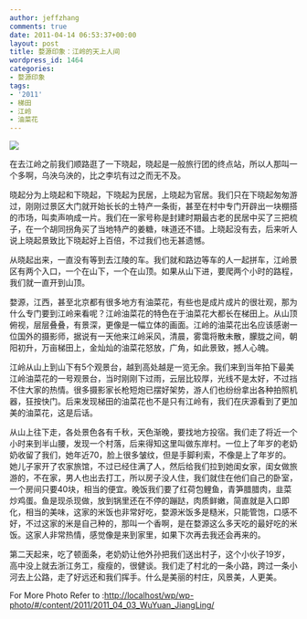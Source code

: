 ```yaml
---
author: jeffzhang
comments: true
date: 2011-04-14 06:53:37+00:00
layout: post
title: 婺源印象：江岭的天上人间
wordpress_id: 1464
categories:
- 婺源印象
tags:
- '2011'
- 梯田
- 江岭
- 油菜花
---
```


![](http://localhost/wp/wp-photo/content/2011/2011_04_03_WuYuan_JiangLing/021.jpg)

在去江岭之前我们顺路逛了一下晓起，晓起是一般旅行团的终点站，所以人那叫一个多啊，乌泱乌泱的，比之李坑有过之而无不及。

晓起分为上晓起和下晓起，下晓起为民居，上晓起为官居。我们只在下晓起匆匆游过，刚刚过景区大门就开始长长的土特产一条街，甚至在村中专门开辟出一块棚搭的市场，叫卖声响成一片。我们在一家号称是封建时期最古老的民居中买了三把梳子，在一个胡同拐角买了当地特产的姜糖，味道还不错。上晓起没有去，后来听人说上晓起景致比下晓起好上百倍，不过我们也无甚遗憾。

从晓起出来，一直没有等到去江陵的车。我们就和路边等车的人一起拼车，江岭景区有两个入口，一个在山下，一个在山顶。如果从山下进，要爬两个小时的路程，我们就一直开到山顶。

婺源，江西，甚至北京都有很多地方有油菜花，有些也是成片成片的很壮观，那为什么专门要到江岭来看呢？江岭油菜花的特色在于油菜花大都长在梯田上。从山顶俯视，层层叠叠，有景深，更像是一幅立体的画面。江岭的油菜花出名应该感谢一位国外的摄影师，据说有一天他来江岭采风，清晨，雾霭将散未散，朦胧之间，朝阳初升，万亩梯田上，金灿灿的油菜花怒放，广角，如此景致，撼人心魄。

江岭从山上到山下有5个观景台，越到高处越是一览无余。我们来到当年拍下最美江岭油菜花的一号观景台，当时刚刚下过雨，云层比较厚，光线不是太好，不过挡不住大家的热情。很多摄影家长枪短炮已摆好架势，游人们也纷纷拿出各种拍照机器，狂按快门。后来发现梯田的油菜花也不是只有江岭有，我们在庆源看到了更加美的油菜花，这是后话。

从山上往下走，各处景色各有千秋，天色渐晚，要找地方投宿。我们走了将近一个小时来到半山腰，发现一个村落，后来得知这里叫做东岸村。一位上了年岁的老奶奶收留了我们，她年近70，脸上很多皱纹，但是手脚利索，不像是上了年岁的。她儿子家开了农家旅馆，不过已经住满了人，然后给我们拉到她闺女家，闺女做旅游的，不在家，男人也出去打工，所以房子没人住，我们就住在他们自己的卧室，一个房间只要40块，相当的便宜。晚饭我们要了红荷包鲤鱼，青笋腊腊肉，韭菜炒鸡蛋。鱼是现杀现做，放到锅里还在不停的蹦跶，肉质鲜嫩，简直就是入口即化，相当的美味，这家的米饭也非常好吃，婺源米饭多是糙米，只能管饱，口感不好，不过这家的米是自己种的，那叫一个香啊，是在婺源这么多天吃的最好吃的米饭。这家人非常热情，感觉像是来到家里，如果下次再去我还会再来的。

第二天起来，吃了顿面条，老奶奶让他外孙把我们送出村子，这个小伙子19岁，高中没上就去浙江务工，瘦瘦的，很健谈。我们走了村北的一条小路，跨过一条小河去上公路，走了好远还和我们挥手。什么是美丽的村庄，风景美，人更美。

For More Photo Refer to :[http://localhost/wp/wp-photo/#/content/2011/2011_04_03_WuYuan_JiangLing/](http://localhost/wp/wp-photo/#/content/2011/2011_04_03_WuYuan_JiangLing/)
